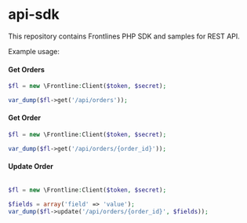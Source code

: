 # api-sdk

This repository contains Frontlines PHP SDK and samples for REST API.


Example usage:

#### Get Orders
```php
$fl = new \Frontline:Client($token, $secret);

var_dump($fl->get('/api/orders'));
```

#### Get Order
```php
$fl = new \Frontline:Client($token, $secret);

var_dump($fl->get('/api/orders/{order_id}'));
```

#### Update Order
```php

$fl = new \Frontline:Client($token, $secret);

$fields = array('field' => 'value');
var_dump($fl->update('/api/orders/{order_id}', $fields));

